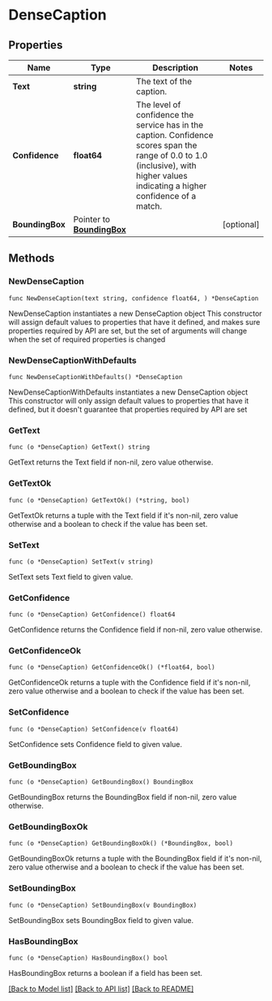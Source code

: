 # DenseCaption

## Properties

Name | Type | Description | Notes
------------ | ------------- | ------------- | -------------
**Text** | **string** | The text of the caption. | 
**Confidence** | **float64** | The level of confidence the service has in the caption. Confidence scores span the range of 0.0 to 1.0 (inclusive), with higher values indicating a higher confidence of a match. | 
**BoundingBox** | Pointer to [**BoundingBox**](BoundingBox.md) |  | [optional] 

## Methods

### NewDenseCaption

`func NewDenseCaption(text string, confidence float64, ) *DenseCaption`

NewDenseCaption instantiates a new DenseCaption object
This constructor will assign default values to properties that have it defined,
and makes sure properties required by API are set, but the set of arguments
will change when the set of required properties is changed

### NewDenseCaptionWithDefaults

`func NewDenseCaptionWithDefaults() *DenseCaption`

NewDenseCaptionWithDefaults instantiates a new DenseCaption object
This constructor will only assign default values to properties that have it defined,
but it doesn't guarantee that properties required by API are set

### GetText

`func (o *DenseCaption) GetText() string`

GetText returns the Text field if non-nil, zero value otherwise.

### GetTextOk

`func (o *DenseCaption) GetTextOk() (*string, bool)`

GetTextOk returns a tuple with the Text field if it's non-nil, zero value otherwise
and a boolean to check if the value has been set.

### SetText

`func (o *DenseCaption) SetText(v string)`

SetText sets Text field to given value.


### GetConfidence

`func (o *DenseCaption) GetConfidence() float64`

GetConfidence returns the Confidence field if non-nil, zero value otherwise.

### GetConfidenceOk

`func (o *DenseCaption) GetConfidenceOk() (*float64, bool)`

GetConfidenceOk returns a tuple with the Confidence field if it's non-nil, zero value otherwise
and a boolean to check if the value has been set.

### SetConfidence

`func (o *DenseCaption) SetConfidence(v float64)`

SetConfidence sets Confidence field to given value.


### GetBoundingBox

`func (o *DenseCaption) GetBoundingBox() BoundingBox`

GetBoundingBox returns the BoundingBox field if non-nil, zero value otherwise.

### GetBoundingBoxOk

`func (o *DenseCaption) GetBoundingBoxOk() (*BoundingBox, bool)`

GetBoundingBoxOk returns a tuple with the BoundingBox field if it's non-nil, zero value otherwise
and a boolean to check if the value has been set.

### SetBoundingBox

`func (o *DenseCaption) SetBoundingBox(v BoundingBox)`

SetBoundingBox sets BoundingBox field to given value.

### HasBoundingBox

`func (o *DenseCaption) HasBoundingBox() bool`

HasBoundingBox returns a boolean if a field has been set.


[[Back to Model list]](../README.md#documentation-for-models) [[Back to API list]](../README.md#documentation-for-api-endpoints) [[Back to README]](../README.md)


